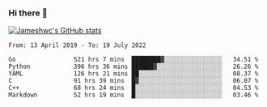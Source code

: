 ### Hi there 👋

[![Jameshwc's GitHub stats](https://github-readme-stats.vercel.app/api?username=jameshwc)](https://github.com/anuraghazra/github-readme-stats)

<!--START_SECTION:waka-->

```text
From: 13 April 2019 - To: 19 July 2022

Go                521 hrs 7 mins  ████████▓░░░░░░░░░░░░░░░░   34.51 %
Python            396 hrs 36 mins ██████▓░░░░░░░░░░░░░░░░░░   26.26 %
YAML              126 hrs 21 mins ██░░░░░░░░░░░░░░░░░░░░░░░   08.37 %
C                 91 hrs 39 mins  █▓░░░░░░░░░░░░░░░░░░░░░░░   06.07 %
C++               68 hrs 24 mins  █░░░░░░░░░░░░░░░░░░░░░░░░   04.53 %
Markdown          52 hrs 19 mins  █░░░░░░░░░░░░░░░░░░░░░░░░   03.46 %
```

<!--END_SECTION:waka-->